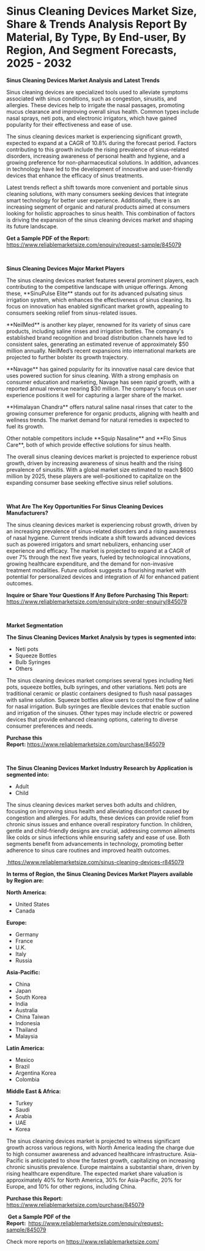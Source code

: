 <p><h1>Sinus Cleaning Devices Market Size, Share & Trends Analysis Report By Material, By Type, By End-user, By Region, And Segment Forecasts, 2025 - 2032</h1></p><p><strong>Sinus Cleaning Devices Market Analysis and Latest Trends</strong></p>
<p><p>Sinus cleaning devices are specialized tools used to alleviate symptoms associated with sinus conditions, such as congestion, sinusitis, and allergies. These devices help to irrigate the nasal passages, promoting mucus clearance and improving overall sinus health. Common types include nasal sprays, neti pots, and electronic irrigators, which have gained popularity for their effectiveness and ease of use.</p><p>The sinus cleaning devices market is experiencing significant growth, expected to expand at a CAGR of 10.8% during the forecast period. Factors contributing to this growth include the rising prevalence of sinus-related disorders, increasing awareness of personal health and hygiene, and a growing preference for non-pharmaceutical solutions. In addition, advances in technology have led to the development of innovative and user-friendly devices that enhance the efficacy of sinus treatments.</p><p>Latest trends reflect a shift towards more convenient and portable sinus cleaning solutions, with many consumers seeking devices that integrate smart technology for better user experience. Additionally, there is an increasing segment of organic and natural products aimed at consumers looking for holistic approaches to sinus health. This combination of factors is driving the expansion of the sinus cleaning devices market and shaping its future landscape.</p></p>
<p><strong>Get a Sample PDF of the Report:&nbsp;</strong> <a href="https://www.reliablemarketsize.com/enquiry/request-sample/845079?utm_campaign=2442&utm_medium=2&utm_source=Github&utm_content=ia&utm_term=04032025&utm_id=sinus-cleaning-devices">https://www.reliablemarketsize.com/enquiry/request-sample/845079</a></p>
<p>&nbsp;</p>
<p><strong>Sinus Cleaning Devices Major Market Players</strong></p>
<p><p>The sinus cleaning devices market features several prominent players, each contributing to the competitive landscape with unique offerings. Among these, **SinuPulse Elite** stands out for its advanced pulsating sinus irrigation system, which enhances the effectiveness of sinus cleaning. Its focus on innovation has enabled significant market growth, appealing to consumers seeking relief from sinus-related issues.</p><p>**NeilMed** is another key player, renowned for its variety of sinus care products, including saline rinses and irrigation bottles. The company's established brand recognition and broad distribution channels have led to consistent sales, generating an estimated revenue of approximately $50 million annually. NeilMed’s recent expansions into international markets are projected to further bolster its growth trajectory.</p><p>**Navage** has gained popularity for its innovative nasal care device that uses powered suction for sinus cleaning. With a strong emphasis on consumer education and marketing, Navage has seen rapid growth, with a reported annual revenue nearing $30 million. The company's focus on user experience positions it well for capturing a larger share of the market.</p><p>**Himalayan Chandra** offers natural saline nasal rinses that cater to the growing consumer preference for organic products, aligning with health and wellness trends. The market demand for natural remedies is expected to fuel its growth.</p><p>Other notable competitors include **Squip Nasaline** and **Flo Sinus Care**, both of which provide effective solutions for sinus health.</p><p>The overall sinus cleaning devices market is projected to experience robust growth, driven by increasing awareness of sinus health and the rising prevalence of sinusitis. With a global market size estimated to reach $600 million by 2025, these players are well-positioned to capitalize on the expanding consumer base seeking effective sinus relief solutions.</p></p>
<p>&nbsp;</p>
<p><strong>What Are The Key Opportunities For Sinus Cleaning Devices Manufacturers?</strong></p>
<p><p>The sinus cleaning devices market is experiencing robust growth, driven by an increasing prevalence of sinus-related disorders and a rising awareness of nasal hygiene. Current trends indicate a shift towards advanced devices such as powered irrigators and smart nebulizers, enhancing user experience and efficacy. The market is projected to expand at a CAGR of over 7% through the next five years, fueled by technological innovations, growing healthcare expenditure, and the demand for non-invasive treatment modalities. Future outlook suggests a flourishing market with potential for personalized devices and integration of AI for enhanced patient outcomes.</p></p>
<p><strong>Inquire or Share Your Questions If Any Before Purchasing This Report:</strong> <a href="https://www.reliablemarketsize.com/enquiry/pre-order-enquiry/845079?utm_campaign=2442&utm_medium=2&utm_source=Github&utm_content=ia&utm_term=04032025&utm_id=sinus-cleaning-devices">https://www.reliablemarketsize.com/enquiry/pre-order-enquiry/845079</a></p>
<p>&nbsp;</p>
<p><strong>Market Segmentation</strong></p>
<p><strong>The Sinus Cleaning Devices Market Analysis by types is segmented into:</strong></p>
<p><ul><li>Neti pots</li><li>Squeeze Bottles</li><li>Bulb Syringes</li><li>Others</li></ul></p>
<p><p>The sinus cleaning devices market comprises several types including Neti pots, squeeze bottles, bulb syringes, and other variations. Neti pots are traditional ceramic or plastic containers designed to flush nasal passages with saline solution. Squeeze bottles allow users to control the flow of saline for nasal irrigation. Bulb syringes are flexible devices that enable suction and irrigation of the sinuses. Other types may include electric or powered devices that provide enhanced cleaning options, catering to diverse consumer preferences and needs.</p></p>
<p><strong>Purchase this Report:&nbsp;</strong><a href="https://www.reliablemarketsize.com/purchase/845079?utm_campaign=2442&utm_medium=2&utm_source=Github&utm_content=ia&utm_term=04032025&utm_id=sinus-cleaning-devices">https://www.reliablemarketsize.com/purchase/845079</a></p>
<p>&nbsp;</p>
<p><strong>The Sinus Cleaning Devices Market Industry Research by Application is segmented into:</strong></p>
<p><ul><li>Adult</li><li>Child</li></ul></p>
<p><p>The sinus cleaning devices market serves both adults and children, focusing on improving sinus health and alleviating discomfort caused by congestion and allergies. For adults, these devices can provide relief from chronic sinus issues and enhance overall respiratory function. In children, gentle and child-friendly designs are crucial, addressing common ailments like colds or sinus infections while ensuring safety and ease of use. Both segments benefit from advancements in technology, promoting better adherence to sinus care routines and improved health outcomes.</p></p>
<p><a href="https://www.reliablemarketsize.com/sinus-cleaning-devices-r845079?utm_campaign=2442&utm_medium=2&utm_source=Github&utm_content=ia&utm_term=04032025&utm_id=sinus-cleaning-devices">&nbsp;https://www.reliablemarketsize.com/sinus-cleaning-devices-r845079</a></p>
<p><strong>In terms of Region, the Sinus Cleaning Devices Market Players available by Region are:</strong></p>
<p>
    <p> <strong> North America: </strong>
        <ul>
            <li>United States</li>
            <li>Canada</li>
        </ul>
        </p> 
    <p> <strong> Europe: </strong>
        <ul>
            <li>Germany</li>
            <li>France</li>
            <li>U.K.</li>
            <li>Italy</li>
            <li>Russia</li>
        </ul>
        </p> 
    <p> <strong> Asia-Pacific: </strong>
        <ul>
            <li>China</li>
            <li>Japan</li>
            <li>South Korea</li>
            <li>India</li>
            <li>Australia</li>
            <li>China Taiwan</li>
            <li>Indonesia</li>
            <li>Thailand</li>
            <li>Malaysia</li>
        </ul>
        </p> 
    <p> <strong> Latin America: </strong>
        <ul>
            <li>Mexico</li>
            <li>Brazil</li>
            <li>Argentina Korea</li>
            <li>Colombia</li>
        </ul>
        </p> 
    <p> <strong> Middle East & Africa: </strong>
        <ul>
            <li>Turkey</li>
            <li>Saudi</li>
            <li>Arabia</li>
            <li>UAE</li>
            <li>Korea</li>
        </ul>
    </p>
    </p>
<p><p>The sinus cleaning devices market is projected to witness significant growth across various regions, with North America leading the charge due to high consumer awareness and advanced healthcare infrastructure. Asia-Pacific is anticipated to show the fastest growth, capitalizing on increasing chronic sinusitis prevalence. Europe maintains a substantial share, driven by rising healthcare expenditure. The expected market share valuation is approximately 40% for North America, 30% for Asia-Pacific, 20% for Europe, and 10% for other regions, including China.</p></p>
<p><strong>Purchase this Report: </strong><a href="https://www.reliablemarketsize.com/purchase/845079?utm_campaign=2442&utm_medium=2&utm_source=Github&utm_content=ia&utm_term=04032025&utm_id=sinus-cleaning-devices">https://www.reliablemarketsize.com/purchase/845079</a></p>
<p>&nbsp;<strong>Get a Sample PDF of the Report:&nbsp;&nbsp;</strong><a href="https://www.reliablemarketsize.com/enquiry/request-sample/845079?utm_campaign=2442&utm_medium=2&utm_source=Github&utm_content=ia&utm_term=04032025&utm_id=sinus-cleaning-devices">https://www.reliablemarketsize.com/enquiry/request-sample/845079</a></p>
<p><strong></strong></p>
<p>Check more reports on <a href="https://www.reliablemarketsize.com/?utm_campaign=2442&utm_medium=2&utm_source=Github&utm_content=ia&utm_term=04032025&utm_id=sinus-cleaning-devices">https://www.reliablemarketsize.com/</a></p>